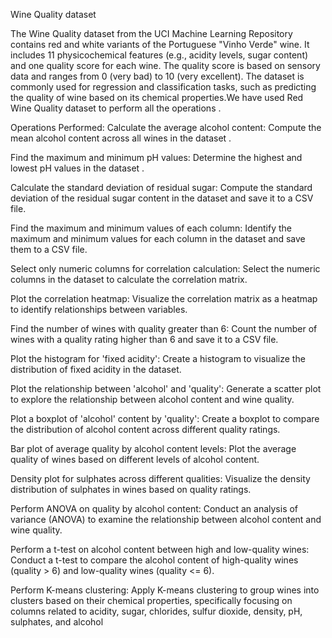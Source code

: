 Wine Quality dataset




 The Wine Quality dataset from the UCI Machine Learning Repository contains red
 and white variants of the Portuguese "Vinho Verde" wine. It includes 11
 physicochemical features (e.g., acidity levels, sugar content) and one quality score
 for each wine. The quality score is based on sensory data and ranges from 0 (very
 bad) to 10 (very excellent). The dataset is commonly used for regression and
 classification tasks, such as predicting the quality of wine based on its chemical
 properties.We have used Red Wine Quality dataset to perform all the operations .
 
 
 
 
 Operations Performed:
 Calculate the average alcohol content: Compute the mean alcohol content across all
 wines in the dataset .
 
 Find the maximum and minimum pH values: Determine the highest and lowest pH values
 in the dataset .
 
 Calculate the standard deviation of residual sugar: Compute the standard deviation of
 the residual sugar content in the dataset and save it to a CSV file.
 
 Find the maximum and minimum values of each column: Identify the maximum and
 minimum values for each column in the dataset and save them to a CSV file.
 
 Select only numeric columns for correlation calculation: Select the numeric columns in
 the dataset to calculate the correlation matrix.
 
 Plot the correlation heatmap: Visualize the correlation matrix as a heatmap to identify
 relationships between variables.
 
 Find the number of wines with quality greater than 6: Count the number of wines with a
 quality rating higher than 6 and save it to a CSV file.
 
 Plot the histogram for 'fixed acidity': Create a histogram to visualize the distribution of
 fixed acidity in the dataset.
 
 Plot the relationship between 'alcohol' and 'quality': Generate a scatter plot to explore
 the relationship between alcohol content and wine quality.
 
 Plot a boxplot of 'alcohol' content by 'quality': Create a boxplot to compare the
 distribution of alcohol content across different quality ratings.
 
 Bar plot of average quality by alcohol content levels: Plot the average quality of wines
 based on different levels of alcohol content.
 
 Density plot for sulphates across different qualities: Visualize the density distribution of
 sulphates in wines based on quality ratings.
 
 Perform ANOVA on quality by alcohol content: Conduct an analysis of variance (ANOVA)
 to examine the relationship between alcohol content and wine quality.
 
 Perform a t-test on alcohol content between high and low-quality wines: Conduct a
 t-test to compare the alcohol content of high-quality wines (quality > 6) and low-quality wines
 (quality <= 6).

 
 Perform K-means clustering: Apply K-means clustering to group wines into clusters based
 on their chemical properties, specifically focusing on columns related to acidity, sugar,
 chlorides, sulfur dioxide, density, pH, sulphates, and alcohol
